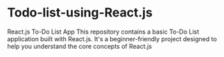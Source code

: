 # Todo-list-using-React.js
React.js To-Do List App This repository contains a basic To-Do List application built with React.js. It's a beginner-friendly project designed to help you understand the core concepts of React.js
